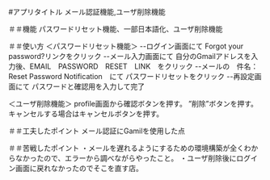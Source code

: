 #アプリタイトル
メール認証機能,ユーザ削除機能


＃＃機能
パスワードリセット機能、一部日本語化、ユーザ削除機能


＃＃使い方
＜パスワードリセット機能＞
    --ログイン画面にて
    Forgot your password?リンクをクリック
    --メール入力画面にて
    自分のGmailアドレスを入力後、EMAIL　PASSWORD　RESET　LINK　をクリック
    --メールの　件名：Reset Password Notification　にて
    パスワードリセットをクリック
    --再設定画面にて
    パスワードと確認用を入力して完了

＜ユーザ削除機能＞
    profile画面から確認ボタンを押す。
    ”削除”ボタンを押す。
    キャンセルする場合はキャンセルボタンを押す。


＃＃工夫したポイント
メール認証にGamilを使用した点

＃＃苦戦したポイント
・メールを遅れるようにするための環境構築が全くわからなかったので、エラーから調べながらやったこと。
・ユーザ削除後にログイン画面に戻れなかったのでそこを直す店。